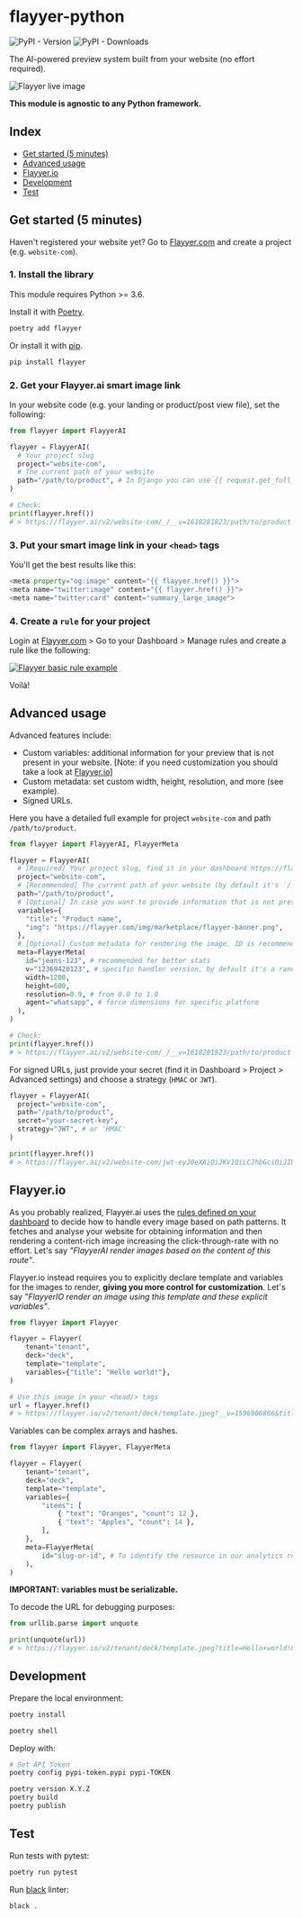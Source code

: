 # flayyer-python

![PyPI - Version](https://img.shields.io/pypi/v/flayyer) ![PyPI - Downloads](https://img.shields.io/pypi/dm/flayyer)

The AI-powered preview system built from your website (no effort required).

![Flayyer live image](https://github.com/flayyer/create-flayyer-app/blob/master/.github/assets/website-to-preview.png?raw=true&v=1)

**This module is agnostic to any Python framework.**

## Index

- [Get started (5 minutes)](#get-started-5-minutes)
- [Advanced usage](#advanced-usage)
- [Flayyer.io](#flayyerio)
- [Development](#development)
- [Test](#test)

## Get started (5 minutes)

Haven't registered your website yet? Go to [Flayyer.com](https://flayyer.com?ref=flayyer-python) and create a project (e.g. `website-com`).

### 1. Install the library

This module requires Python >= 3.6.

Install it with [Poetry](https://python-poetry.org/).

```sh
poetry add flayyer
```

Or install it with [pip](https://pip.pypa.io/en/stable/).

```sh
pip install flayyer
```

### 2. Get your Flayyer.ai smart image link

In your website code (e.g. your landing or product/post view file), set the following:

```python
from flayyer import FlayyerAI

flayyer = FlayyerAI(
  # Your project slug
  project="website-com",
  # The current path of your website
  path="/path/to/product", # In Django you can use {{ request.get_full_path }}
)

# Check:
print(flayyer.href())
# > https://flayyer.ai/v2/website-com/_/__v=1618281823/path/to/product
```

### 3. Put your smart image link in your `<head>` tags

You'll get the best results like this:

```python
<meta property="og:image" content="{{ flayyer.href() }}">
<meta name="twitter:image" content="{{ flayyer.href() }}">
<meta name="twitter:card" content="summary_large_image">
```

### 4. Create a `rule` for your project

Login at [Flayyer.com](https://flayyer.com?ref=flayyer-python) > Go to your Dashboard > Manage rules and create a rule like the following:

[![Flayyer basic rule example](https://github.com/flayyer/create-flayyer-app/blob/master/.github/assets/rule-example.png?raw=true&v=1)](https://flayyer.com/dashboard)

Voilà!

## Advanced usage

Advanced features include:

- Custom variables: additional information for your preview that is not present in your website. [Note: if you need customization you should take a look at [Flayyer.io](#flayyerio)]
- Custom metadata: set custom width, height, resolution, and more (see example).
- Signed URLs.

Here you have a detailed full example for project `website-com` and path `/path/to/product`.

```python
from flayyer import FlayyerAI, FlayyerMeta

flayyer = FlayyerAI(
  # [Required] Your project slug, find it in your dashboard https://flayyer.com/dashboard/.
  project="website-com",
  # [Recommended] The current path of your website (by default it's `/`).
  path="/path/to/product",
  # [Optional] In case you want to provide information that is not present in your page set it here.
  variables={
    "title": "Product name",
    "img": "https://flayyer.com/img/marketplace/flayyer-banner.png",
  },
  # [Optional] Custom metadata for rendering the image. ID is recommended so we provide you with better statistics.
  meta=FlayyerMeta(
    id="jeans-123", # recommended for better stats
    v="12369420123", # specific handler version, by default it's a random number to circumvent platforms' cache,
    width=1200,
    height=600,
    resolution=0.9, # from 0.0 to 1.0
    agent="whatsapp", # force dimensions for specific platform
  ),
)

# Check:
print(flayyer.href())
# > https://flayyer.ai/v2/website-com/_/__v=1618281823/path/to/product
```

For signed URLs, just provide your secret (find it in Dashboard > Project > Advanced settings) and choose a strategy (`HMAC` or `JWT`).

```python
flayyer = FlayyerAI(
  project="website-com",
  path="/path/to/product",
  secret="your-secret-key",
  strategy="JWT", # or 'HMAC'
)

print(flayyer.href())
# > https://flayyer.ai/v2/website-com/jwt-eyJ0eXAiOiJKV1QiLCJhbGciOiJIUzI1NiJ9.eyJwYXJhbXMiOnsiX19pZCI6ImplYW5zLTEyMyJ9LCJwYXRoIjoiXC9wYXRoXC90b1wvcHJvZHVjdCJ9.X8Vs5SGEA1-3M6bH-h24jhQnbwH95V_G0f-gPhTBTzE?__v=1618283086
```

## Flayyer.io

As you probably realized, Flayyer.ai uses the [rules defined on your dashboard](https://flayyer.com/dashboard/_/projects) to decide how to handle every image based on path patterns. It fetches and analyse your website for obtaining information and then rendering a content-rich image increasing the click-through-rate with no effort. Let's say _"FlayyerAI render images based on the content of this route"_.

Flayyer.io instead requires you to explicitly declare template and variables for the images to render, **giving you more control for customization**. Let's say _"FlayyerIO render an image using this template and these explicit variables"_.

```python
from flayyer import Flayyer

flayyer = Flayyer(
    tenant="tenant",
    deck="deck",
    template="template",
    variables={"title": "Hello world!"},
)

# Use this image in your <head/> tags
url = flayyer.href()
# > https://flayyer.io/v2/tenant/deck/template.jpeg?__v=1596906866&title=Hello+world%21
```

Variables can be complex arrays and hashes.

```python
from flayyer import Flayyer, FlayyerMeta

flayyer = Flayyer(
    tenant="tenant",
    deck="deck",
    template="template",
    variables={
        "items": [
            { "text": "Oranges", "count": 12 },
            { "text": "Apples", "count": 14 },
        ],
    },
    meta=FlayyerMeta(
        id="slug-or-id", # To identify the resource in our analytics report
    ),
)
```

**IMPORTANT: variables must be serializable.**

To decode the URL for debugging purposes:

```python
from urllib.parse import unquote

print(unquote(url))
# > https://flayyer.io/v2/tenant/deck/template.jpeg?title=Hello+world!&__v=123
```

## Development

Prepare the local environment:

```sh
poetry install
```

```sh
poetry shell
```

Deploy with:

```sh
# Set API Token
poetry config pypi-token.pypi pypi-TOKEN

poetry version X.Y.Z
poetry build
poetry publish
```

## Test

Run tests with pytest:

```sh
poetry run pytest
```

Run [black](https://github.com/psf/black) linter:

```sh
black .
```
